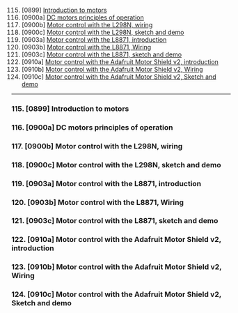 115. [0899] [Introduction to motors](#115)
116. [0900a] [DC motors principles of operation](#116)
117. [0900b] [Motor control with the L298N, wiring](#117)
118. [0900c] [Motor control with the L298N, sketch and demo](#118)
119. [0903a] [Motor control with the L8871, introduction](#119)
120. [0903b] [Motor control with the L8871, Wiring](#120)
121. [0903c] [Motor control with the L8871, sketch and demo](#121)
122. [0910a] [Motor control with the Adafruit Motor Shield v2, introduction](#122)
123. [0910b] [Motor control with the Adafruit Motor Shield v2, Wiring](#123)
124. [0910c] [Motor control with the Adafruit Motor Shield v2, Sketch and demo](#124)

---

### 115. [0899] Introduction to motors<a id="115"></a>

### 116. [0900a] DC motors principles of operation<a id="116"></a>

### 117. [0900b] Motor control with the L298N, wiring<a id="117"></a>

### 118. [0900c] Motor control with the L298N, sketch and demo<a id="118"></a>

### 119. [0903a] Motor control with the L8871, introduction<a id="119"></a>

### 120. [0903b] Motor control with the L8871, Wiring<a id="120"></a>

### 121. [0903c] Motor control with the L8871, sketch and demo<a id="121"></a>

### 122. [0910a] Motor control with the Adafruit Motor Shield v2, introduction<a id="122"></a>

### 123. [0910b] Motor control with the Adafruit Motor Shield v2, Wiring<a id="123"></a>

### 124. [0910c] Motor control with the Adafruit Motor Shield v2, Sketch and demo<a id="124"></a>
